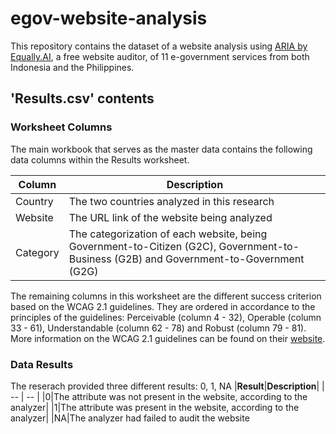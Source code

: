 # egov-website-analysis

This repository contains the dataset of a website analysis using [ARIA by Equally.AI](https://equally.ai/aria), a free website auditor, of 11 e-government services from both Indonesia and the Philippines.

## 'Results.csv' contents ##
### Worksheet Columns ###
The main workbook that serves as the master data contains the following data columns within the Results worksheet. 

|**Column**|**Description**|
| -- | -- |
| Country | The two countries analyzed in this research |
| Website | The URL link of the website being analyzed |
| Category | The categorization of each website, being Government-to-Citizen (G2C), Government-to-Business (G2B) and Government-to-Government (G2G) |

The remaining columns in this worksheet are the different success criterion based on the WCAG 2.1 guidelines. They are ordered in accordance to the principles of the guidelines: Perceivable (column 4 - 32), Operable (column 33 - 61), Understandable (column 62 - 78) and Robust (column 79 - 81). More information on the WCAG 2.1 guidelines can be found on their [website](https://www.w3.org/TR/WCAG21/).

### Data Results ###
The reserach provided three different results: 0, 1, NA
|**Result**|**Description**|
| -- | -- | 
|0|The attribute was not present in the website, according to the analyzer|
|1|The attribute was present in the website, according to the analyzer|
|NA|The analyzer had failed to audit the website
